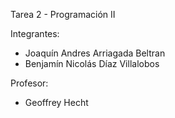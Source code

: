 Tarea 2 - Programación II

Integrantes:
- Joaquín Andres Arriagada Beltran
- Benjamín Nicolás Díaz Villalobos
  
Profesor:
- Geoffrey Hecht
